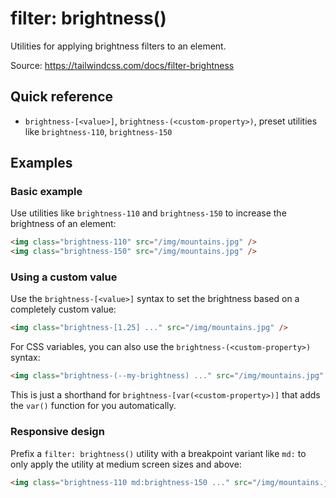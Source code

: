 # filter: brightness()

Utilities for applying brightness filters to an element.

Source: https://tailwindcss.com/docs/filter-brightness

## Quick reference

- `brightness-[<value>]`, `brightness-(<custom-property>)`, preset utilities like `brightness-110`, `brightness-150`

## Examples

### Basic example

Use utilities like `brightness-110` and `brightness-150` to increase the brightness of an element:

```html
<img class="brightness-110" src="/img/mountains.jpg" />
<img class="brightness-150" src="/img/mountains.jpg" />
```

### Using a custom value

Use the `brightness-[<value>]` syntax to set the brightness based on a completely custom value:

```html
<img class="brightness-[1.25] ..." src="/img/mountains.jpg" />
```

For CSS variables, you can also use the `brightness-(<custom-property>)` syntax:

```html
<img class="brightness-(--my-brightness) ..." src="/img/mountains.jpg" />
```

This is just a shorthand for `brightness-[var(<custom-property>)]` that adds the `var()` function for you automatically.

### Responsive design

Prefix a `filter: brightness()` utility with a breakpoint variant like `md:` to only apply the utility at medium screen sizes and above:

```html
<img class="brightness-110 md:brightness-150 ..." src="/img/mountains.jpg" />
```

